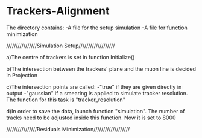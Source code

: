 # Trackers-Alignment

The directory contains:
-A file for the setup simulation
-A file for function minimization

////////////////Simulation Setup///////////////////

a)The centre of trackers is set in function Initialize()

b)The intersection between the trackers' plane and the muon line is decided in Projection

c)The intersection points are called:
-"true" if they are given directly in output
-"gaussian" if a smearing is applied to simulate tracker resolution. The function for this task is "tracker_resolution"

d)In order to save the data, launch function "simulation". The number of tracks need to be adjusted inside this function. Now it is set to 8000



////////////////Residuals Minimization///////////////////



